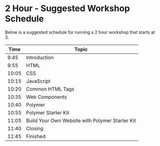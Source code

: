 # 2 Hour - Suggested Workshop Schedule

Below is a suggested schedule for running a 2 hour workshop that starts at 3.
<!--
| Time | Topic |
| -- | -- |
| 1:00| Introduction |
| 1:10| HTML |
| 1:20| CSS |
| 1:30| JavaScript |
| 1:35| Common HTML Tags |
| 1:50| Web Components |
| 1:55| Polymer |
| 2:10| Polymer Starter Kit |
| 2:20| Build Your Own Website with Polymer Starter Kit |
| 2:55| Closing |
|3:00| Finished |
-->

| Time | Topic |
| -- | -- |
| 9:45 | Introduction |
| 9:55 | HTML |
| 10:05| CSS |
| 10:15| JavaScript |
| 10:20| Common HTML Tags |
| 10:35| Web Components |
| 10:40| Polymer |
| 10:55| Polymer Starter Kit |
| 11:05| Build Your Own Website with Polymer Starter Kit |
| 11:40| Closing |
| 11:45| Finished |




<!--
| Time | Topic |
| -- | -- |
| 3:00 | Introduction |
| 3:10 | HTML |
| 3:20 | CSS |
| 3:30 | JavaScript |
| 3:35 | Common HTML Tags |
| 3:50 | Web Components |
| 3:55 | Polymer |
| 4:10 | Polymer Starter Kit |
| 4:20 | Build Your Own Website with Polymer Starter Kit |
| 4:55 | Closing |
| 5:00 | Finished |
-->
